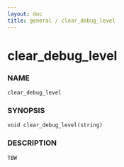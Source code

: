 ```yaml
---
layout: doc
title: general / clear_debug_level
---
```

# clear_debug_level

### NAME

    clear_debug_level

### SYNOPSIS

    void clear_debug_level(string)

### DESCRIPTION

    TBW

